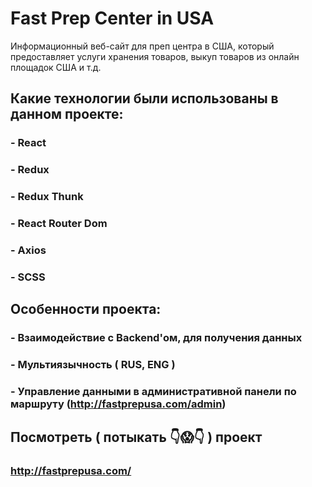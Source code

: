 # Fast Prep Center in USA

Информационный веб-сайт для преп центра в США, который предоставляет услуги хранения товаров, выкуп товаров из онлайн площадок США и т.д.



## Какие технологии были использованы в данном проекте:
### - React
### - Redux
### - Redux Thunk
### - React Router Dom
### - Axios
### - SCSS

## Особенности проекта:
### - Взаимодействие с Backend'ом, для получения данных
### - Мультиязычность ( RUS, ENG )
### - Управление данными в административной панели по маршруту (http://fastprepusa.com/admin)

## Посмотреть ( потыкать 👇😱👇 ) проект
### http://fastprepusa.com/
